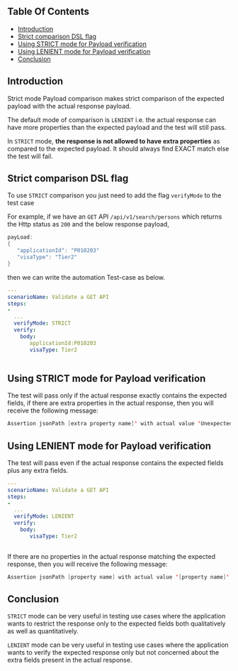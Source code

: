 ## Table Of Contents
* [Introduction](#introduction)
* [Strict comparison DSL flag](#strict-comparison-dsl-flag)
* [Using STRICT mode for Payload verification](#using-strict-mode-for-payload-verification)
* [Using LENIENT mode for Payload verification](#using-lenient-mode-for-payload-verification)
* [Conclusion](#conclusion)

## Introduction
Strict mode Payload comparison makes strict comparison of the expected payload with the actual response payload. 

The default mode of comparison is `LENIENT` i.e. the actual response can have more properties than the expected payload and the test will still pass. 

In `STRICT` mode, **the response is not allowed to have extra properties** as compared to the expected payload. It should always find EXACT match else the test will fail. 


## Strict comparison DSL flag
To use `STRICT` comparison you just need to add the flag `verifyMode` to the test case

For example, if we have an `GET` API `/api/v1/search/persons` which returns the Http status as `200` and the below response payload,
```java
payLoad:
{
   "applicationId": "P010203"
   "visaType": "Tier2"
}
```
then we can write the automation Test-case as below.

```yaml
---
scenarioName: Validate a GET API
steps:
-     
  ...
  verifyMode: STRICT
  verify:
    body: 
       applicationId:P010203
       visaType: Tier2
      
``` 

## Using STRICT mode for Payload verification
The test will pass only if the actual response exactly contains the expected fields, if there are extra properties in the actual response, then you will receive the following message:
```java
Assertion jsonPath [extra property name]' with actual value 'Unexpected: [extra property name]' did not match the expected value
```

## Using LENIENT mode for Payload verification
The test will pass even if the actual response contains the expected fields plus any extra fields. 
```yaml
---
scenarioName: Validate a GET API
steps:
-     
  ...
  verifyMode: LENIENT
  verify:
    body: 
       visaType: Tier2
      
``` 

If there are no  properties in the actual response matching the expected response, then you will receive the following message:
```java
Assertion jsonPath [property name] with actual value '[property name]' did not match the expected value '[property name]'
```


## Conclusion
`STRICT` mode can be very useful in testing use cases where the application wants to restrict the response only to the expected fields both qualitatively as well as quantitatively.

`LENIENT` mode can be very useful in testing use cases where the application wants to verify the expected response only but not concerned about the extra fields present in the actual response.
